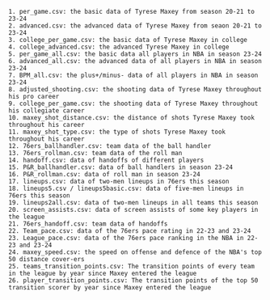     1. per_game.csv: the basic data of Tyrese Maxey from season 20-21 to 23-24
    2. advanced.csv: the advanced data of Tyrese Maxey from seaon 20-21 to 23-24
    3. college_per_game.csv: the basic data of Tyrese Maxey in college
    4. college_advanced.csv: the advanced Tyrese Maxey in college
    5. per_game_all.csv: the basic data all players in NBA in season 23-24
    6. advanced_all.csv: the advanced data of all players in NBA in season 23-24
    7. BPM_all.csv: the plus+/minus- data of all players in NBA in season 23-24
    8. adjusted_shooting.csv: the shooting data of Tyrese Maxey throughout his pro career
    9. college_per_game.csv: the shooting data of Tyrese Maxey throughout his collegiate career
    10. maxey_shot_distance.csv: the distance of shots Tyrese Maxey took throughout his career
    11. maxey_shot_type.csv: the type of shots Tyrese Maxey took throughout his career
    12. 76ers_ballhandler.csv: team data of the ball handler
    13. 76ers_rollman.csv: team data of the roll man
    14. handoff.csv: data of handoffs of different players
    15. P&R_ballhandler.csv: data of ball handlers in season 23-24
    16. P&R_rollman.csv: data of roll man in season 23-24
    17. lineups.csv: data of two-men lineups in 76ers this season
    18. lineups5.csv / lineups5basic.csv: data of five-men lineups in 76ers this season
    19. lineups2all.csv: data of two-men lineups in all teams this season
    20. screen_assists.csv: data of screen assists of some key players in the league
    21. 76ers_handoff.csv: team data of handoffs
    22. Team_pace.csv: data of the 76ers pace rating in 22-23 and 23-24
    23. League_pace.csv: data of the 76ers pace ranking in the NBA in 22-23 and 23-24
    24. maxey_speed.csv: the speed on offense and defence of the NBA's top 50 distance cover-ers
    25. teams_transition_points.csv: The transition points of every team in the league by year since Maxey entered the league
    26. player_transition_points.csv: The transition points of the top 50 transition scorer by year since Maxey entered the league
